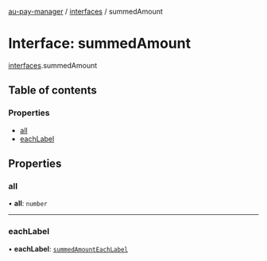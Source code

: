 [au-pay-manager](../README.md) / [interfaces](../modules/interfaces.md) / summedAmount

# Interface: summedAmount

[interfaces](../modules/interfaces.md).summedAmount

## Table of contents

### Properties

- [all](interfaces.summedAmount.md#all)
- [eachLabel](interfaces.summedAmount.md#eachlabel)

## Properties

### all

• **all**: `number`

___

### eachLabel

• **eachLabel**: [`summedAmountEachLabel`](interfaces.summedAmountEachLabel.md)
